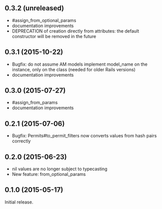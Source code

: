 ## 0.3.2 (unreleased)

* #assign_from_optional_params
* documentation improvements
* DEPRECATION of creation directly from attributes: the default constructor will be removed in the future

## 0.3.1 (2015-10-22)

* Bugfix: do not assume AM models implement model_name on the instance, only on the class (needed for older Rails versions)
* documentation improvements

## 0.3.0 (2015-07-27)

* #assign_from_params
* documentation improvements

## 0.2.1 (2015-07-06)

* Bugfix: Permits#to_permit_filters now converts values from hash pairs correctly

## 0.2.0 (2015-06-23)

* nil values are no longer subject to typecasting
* New feature: from_optional_params

## 0.1.0 (2015-05-17)

Initial release.

